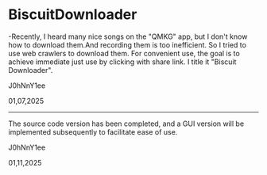 BiscuitDownloader
===========


-Recently, I heard many nice songs on the "QMKG" app, but I don't know how to download them.And recording them is too inefficient. So I tried to use web crawlers to download them. For convenient use, the goal is to achieve immediate just use by clicking with share link. I title it  "Biscuit Downloader". 

J0hNnY1ee

01,07,2025

---

The source code version has been completed, and a GUI version will be implemented subsequently to facilitate ease of use.

J0hNnY1ee

01,11,2025